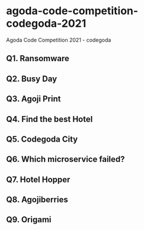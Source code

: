 # agoda-code-competition-codegoda-2021
Agoda Code Competition 2021 - codegoda

## Q1. Ransomware


## Q2. Busy Day


## Q3. Agoji Print


## Q4. Find the best Hotel


## Q5. Codegoda City


## Q6. Which microservice failed?


## Q7. Hotel Hopper


## Q8. Agojiberries


## Q9. Origami


